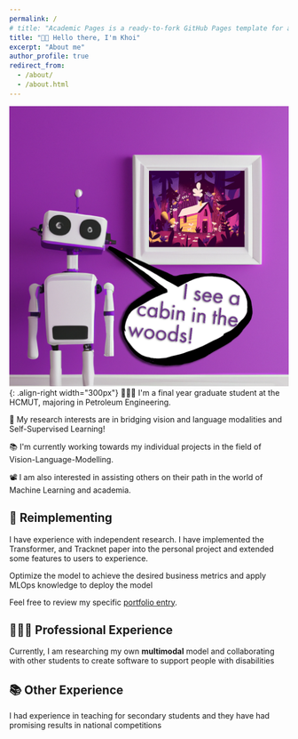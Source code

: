 ```yaml
---
permalink: /
# title: "Academic Pages is a ready-to-fork GitHub Pages template for academic personal websites"
title: "👋🏼 Hello there, I'm Khoi"
excerpt: "About me"
author_profile: true
redirect_from: 
  - /about/
  - /about.html
---
```


![Illustration of combining vision and language modalities](/images/image_to_text_vis.png){: .align-right width="300px"}
👨🏻‍💻 I'm a final year graduate student at the HCMUT, majoring in Petroleum Engineering.

🔬 My research interests are in bridging vision and language modalities and Self-Supervised Learning!

📚 I'm currently working towards my individual projects in the field of Vision-Language-Modelling.

📽️ I am also interested in assisting others on their path in the world of Machine Learning and academia.


## 📜 Reimplementing
I have experience with independent research. I have implemented the Transformer, and Tracknet paper into the personal project and extended some features to users to experience.

Optimize the model to achieve the desired business metrics and apply MLOps knowledge to deploy the model

Feel free to review my specific [portfolio entry](/portfolio/).

## 👨🏻‍🔬 Professional Experience
Currently, I am researching my own **multimodal** model and collaborating with other students to create software to support people with disabilities

## 📚 Other Experience
I had experience in teaching for secondary students and they have had promising results in national competitions



